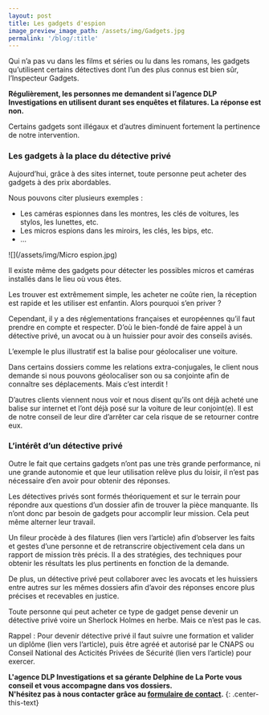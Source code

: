 ```yaml
---
layout: post
title: Les gadgets d'espion
image_preview_image_path: /assets/img/Gadgets.jpg
permalink: '/blog/:title'
---
```


Qui n’a pas vu dans les films et s&eacute;ries ou lu dans les romans, les gadgets qu’utilisent certains d&eacute;tectives dont l’un des plus connus est bien s&ucirc;r, l’Inspecteur Gadgets.

**R&eacute;guli&egrave;rement, les personnes me demandent si l’agence DLP Investigations en utilisent durant ses enqu&ecirc;tes et filatures. La r&eacute;ponse est non.**

Certains gadgets sont ill&eacute;gaux et d’autres diminuent fortement la pertinence de notre intervention.

### Les gadgets &agrave; la place du d&eacute;tective priv&eacute;

Aujourd’hui, gr&acirc;ce &agrave; des sites internet, toute personne peut acheter des gadgets &agrave; des prix abordables.

Nous pouvons citer plusieurs exemples :

* Les cam&eacute;ras espionnes dans les montres, les cl&eacute;s de voitures, les stylos, les lunettes, etc.
* Les micros espions dans les miroirs, les cl&eacute;s, les bips, etc.
* …

![](/assets/img/Micro espion.jpg)

Il existe m&ecirc;me des gadgets pour d&eacute;tecter les possibles micros et cam&eacute;ras install&eacute;s dans le lieu o&ugrave; vous &ecirc;tes.

Les trouver est extr&ecirc;mement simple, les acheter ne co&ucirc;te rien, la r&eacute;ception est rapide et les utiliser est enfantin. Alors pourquoi s’en priver ?

Cependant, il y a des r&eacute;glementations fran&ccedil;aises et europ&eacute;ennes qu’il faut prendre en compte et respecter. D’o&ugrave; le bien-fond&eacute; de faire appel &agrave; un d&eacute;tective priv&eacute;, un avocat ou &agrave; un huissier pour avoir des conseils avis&eacute;s.

L’exemple le plus illustratif est la balise pour g&eacute;olocaliser une voiture.

Dans certains dossiers comme les relations extra-conjugales, le client nous demande si nous pouvons g&eacute;olocaliser son ou sa conjointe afin de conna&icirc;tre ses d&eacute;placements. Mais c’est interdit \!

D’autres clients viennent nous voir et nous disent qu’ils ont d&eacute;j&agrave; achet&eacute; une balise sur internet et l’ont d&eacute;j&agrave; pos&eacute; sur la voiture de leur conjoint(e). Il est de notre conseil de leur dire d’arr&ecirc;ter car cela risque de se retourner contre eux.

### L’int&eacute;r&ecirc;t d’un d&eacute;tective priv&eacute;

Outre le fait que certains gadgets n’ont pas une tr&egrave;s grande performance, ni une grande autonomie et que leur utilisation rel&egrave;ve plus du loisir, il n’est pas n&eacute;cessaire d’en avoir pour obtenir des r&eacute;ponses.

Les d&eacute;tectives priv&eacute;s sont form&eacute;s th&eacute;oriquement et sur le terrain pour r&eacute;pondre aux questions d’un dossier afin de trouver la pi&egrave;ce manquante. Ils n’ont donc par besoin de gadgets pour accomplir leur mission. Cela peut m&ecirc;me alterner leur travail.

Un fileur proc&egrave;de &agrave; des filatures (lien vers l’article) afin d’observer les faits et gestes d’une personne et de retranscrire objectivement cela dans un rapport de mission tr&egrave;s pr&eacute;cis. Il a des strat&eacute;gies, des techniques pour obtenir les r&eacute;sultats les plus pertinents en fonction de la demande.

De plus, un d&eacute;tective priv&eacute; peut collaborer avec les avocats et les huissiers entre autres sur les m&ecirc;mes dossiers afin d’avoir des r&eacute;ponses encore plus pr&eacute;cises et recevables en justice.

Toute personne qui peut acheter ce type de gadget pense devenir un d&eacute;tective priv&eacute; voire un Sherlock Holmes en herbe. Mais ce n’est pas le cas.

Rappel : Pour devenir d&eacute;tective priv&eacute; il faut suivre une formation et valider un dipl&ocirc;me (lien vers l’article), puis &ecirc;tre agr&eacute;&eacute; et autoris&eacute; par le CNAPS ou Conseil National des Acticit&eacute;s Priv&eacute;es de S&eacute;curit&eacute; (lien vers l’article) pour exercer.

**L'agence DLP Investigations et sa g&eacute;rante Delphine de La Porte vous conseil et vous accompagne dans vos dossiers.**<br>**N'h&eacute;sitez pas &agrave; nous contacter gr&acirc;ce au&nbsp;[formulaire de contact](https://dlp-investigations.fr/#contact).**
{: .center-this-text}